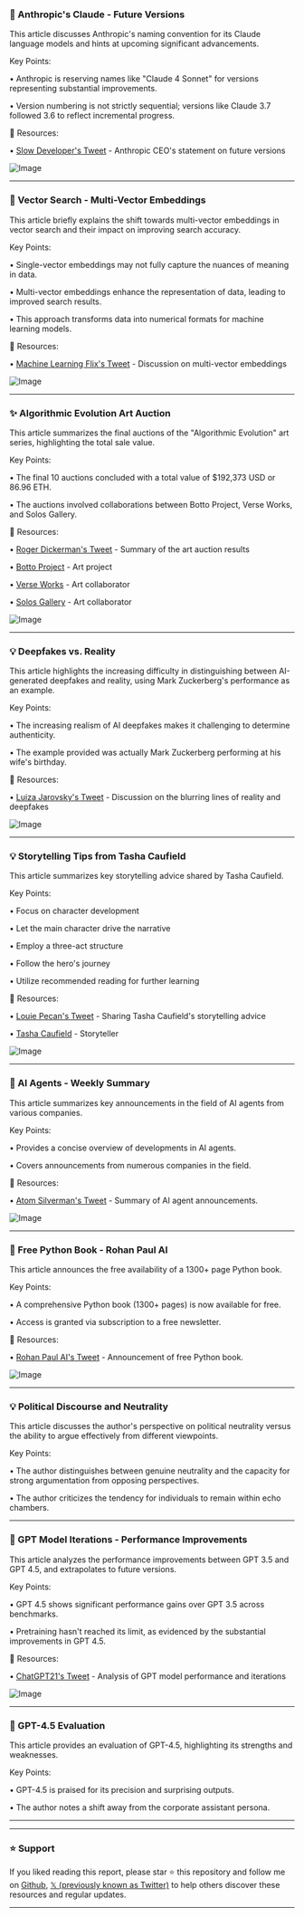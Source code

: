 ### 🤖 Anthropic's Claude - Future Versions

This article discusses Anthropic's naming convention for its Claude language models and hints at upcoming significant advancements.

Key Points:

• Anthropic is reserving names like "Claude 4 Sonnet" for versions representing substantial improvements.

•  Version numbering is not strictly sequential; versions like Claude 3.7 followed 3.6 to reflect incremental progress.


🔗 Resources:

• [Slow Developer's Tweet](https://x.com/slow_developer/status/1895768673039892686) - Anthropic CEO's statement on future versions

![Image](https://pbs.twimg.com/ext_tw_video_thumb/1895768236500926464/pu/img/TTAcXnOsecDlgeVM.jpg)


---

### 🤖 Vector Search - Multi-Vector Embeddings

This article briefly explains the shift towards multi-vector embeddings in vector search and their impact on improving search accuracy.


Key Points:

• Single-vector embeddings may not fully capture the nuances of meaning in data.

• Multi-vector embeddings enhance the representation of data, leading to improved search results.

• This approach transforms data into numerical formats for machine learning models.


🔗 Resources:

• [Machine Learning Flix's Tweet](https://x.com/femke_plantinga/status/1895466605317877881) - Discussion on multi-vector embeddings

![Image](https://pbs.twimg.com/tweet_video_thumb/Gk4MclMXYAA6f7u.jpg)


---

### ✨ Algorithmic Evolution Art Auction

This article summarizes the final auctions of the "Algorithmic Evolution" art series, highlighting the total sale value.

Key Points:

• The final 10 auctions concluded with a total value of $192,373 USD or 86.96 ETH.

• The auctions involved collaborations between Botto Project, Verse Works, and Solos Gallery.


🔗 Resources:

• [Roger Dickerman's Tweet](https://x.com/RogerDickerman/status/1895874135550484494) - Summary of the art auction results

• [Botto Project](https://x.com/bottoproject) -  Art project

• [Verse Works](https://x.com/verse_works) -  Art collaborator

• [Solos Gallery](https://x.com/solos_gallery) - Art collaborator


![Image](https://pbs.twimg.com/media/Gk982cjWcAAPxuM?format=jpg&name=small)


---

### 💡 Deepfakes vs. Reality

This article highlights the increasing difficulty in distinguishing between AI-generated deepfakes and reality, using Mark Zuckerberg's performance as an example.

Key Points:

• The increasing realism of AI deepfakes makes it challenging to determine authenticity.

• The example provided was actually Mark Zuckerberg performing at his wife's birthday.


🔗 Resources:

• [Luiza Jarovsky's Tweet](https://x.com/LuizaJarovsky/status/1895879893277425873) -  Discussion on the blurring lines of reality and deepfakes

![Image](https://pbs.twimg.com/ext_tw_video_thumb/1895879844010807296/pu/img/Hts9gl9xf0nuKtqF.jpg)


---

### 💡 Storytelling Tips from Tasha Caufield

This article summarizes key storytelling advice shared by Tasha Caufield.

Key Points:

• Focus on character development

• Let the main character drive the narrative

• Employ a three-act structure

• Follow the hero's journey

• Utilize recommended reading for further learning


🔗 Resources:

• [Louie Pecan's Tweet](https://x.com/RadNFTV/status/1895197629652574608) -  Sharing Tasha Caufield's storytelling advice

• [Tasha Caufield](https://x.com/TashaCaufield) - Storyteller


![Image](https://pbs.twimg.com/amplify_video_thumb/1895197414580957184/img/Gw6enqCspEndX2KA.jpg)


---

### 🤖 AI Agents - Weekly Summary

This article summarizes key announcements in the field of AI agents from various companies.


Key Points:

•  Provides a concise overview of developments in AI agents.

•  Covers announcements from numerous companies in the field.


🔗 Resources:

• [Atom Silverman's Tweet](https://x.com/AtomSilverman/status/1895600503326982574) -  Summary of AI agent announcements.

![Image](https://pbs.twimg.com/media/Gk6Gm4RXIAAbCBX?format=jpg&name=small)


---

### 🚀 Free Python Book - Rohan Paul AI

This article announces the free availability of a 1300+ page Python book.

Key Points:

• A comprehensive Python book (1300+ pages) is now available for free.

• Access is granted via subscription to a free newsletter.



🔗 Resources:

• [Rohan Paul AI's Tweet](https://x.com/rohanpaul_ai/status/1895875004115693608) - Announcement of free Python book.

![Image](https://pbs.twimg.com/media/Gk9_0QQmXQAEnqTP?format=jpg&name=small)


---

### 💡 Political Discourse and Neutrality

This article discusses the author's perspective on political neutrality versus the ability to argue effectively from different viewpoints.

Key Points:

•  The author distinguishes between genuine neutrality and the capacity for strong argumentation from opposing perspectives.

• The author criticizes the tendency for individuals to remain within echo chambers.


---

### 🤖 GPT Model Iterations - Performance Improvements

This article analyzes the performance improvements between GPT 3.5 and GPT 4.5, and extrapolates to future versions.

Key Points:

• GPT 4.5 shows significant performance gains over GPT 3.5 across benchmarks.

• Pretraining hasn't reached its limit, as evidenced by the substantial improvements in GPT 4.5.


🔗 Resources:

• [ChatGPT21's Tweet](https://x.com/chatgpt21/status/1895872654005191097) - Analysis of GPT model performance and iterations

![Image](https://pbs.twimg.com/media/Gk9-IXEXcAEKCyO?format=jpg&name=small)


---

### 🤖 GPT-4.5 Evaluation

This article provides an evaluation of GPT-4.5, highlighting its strengths and weaknesses.

Key Points:

• GPT-4.5 is praised for its precision and surprising outputs.

• The author notes a shift away from the corporate assistant persona.


---


---

### ⭐️ Support

If you liked reading this report, please star ⭐️ this repository and follow me on [Github](https://github.com/Drix10), [𝕏 (previously known as Twitter)](https://x.com/DRIX_10_) to help others discover these resources and regular updates.

---
